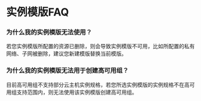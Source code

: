 # 实例模版FAQ

### 为什么我的实例模版无法使用？
若您实例模版所配置的资源已删除，则会导致实例模版不可用，比如所配置的私有网络、子网被删除，建议您新建模版替换当前模版。

### 为什么我的实例模版无法用于创建高可用组？
目前高可用组不支持部分云主机实例规格，若您所选实例模版的实例规格不在高可用组支持范围内，则无法使用该实例模版创建高可用组。
